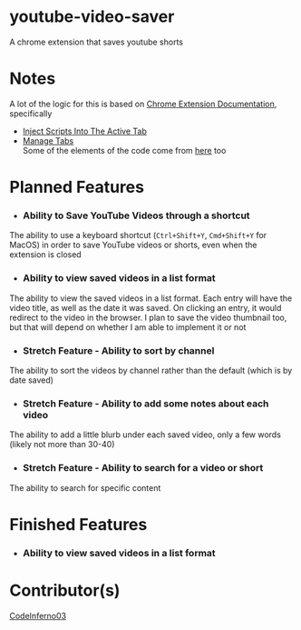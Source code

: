 # youtube-video-saver
A chrome extension that saves youtube shorts

# Notes
A lot of the logic for this is based on [Chrome Extension Documentation](https://developer.chrome.com/docs/extensions/get-started), specifically
- [Inject Scripts Into The Active Tab](https://developer.chrome.com/docs/extensions/get-started/tutorial/scripts-activetab)
- [Manage Tabs](https://developer.chrome.com/docs/extensions/get-started/tutorial/popup-tabs-manager)
\
Some of the elements of the code come from [here](https://www.geeksforgeeks.org/create-a-chrome-extension-in-html-css-javascript/) too


# Planned Features
- ### Ability to Save YouTube Videos through a shortcut
The ability to use a keyboard shortcut (`Ctrl+Shift+Y`, `Cmd+Shift+Y` for MacOS) in order to save YouTube videos or shorts, even when the extension is closed
- ### Ability to view saved videos in a list format
The ability to view the saved videos in a list format. Each entry will have the video title, as well as the date it was saved. On clicking an entry, it would redirect to the video in the browser. I plan to save the video thumbnail too, but that will depend on whether I am able to implement it or not
- ### Stretch Feature - Ability to sort by channel
The ability to sort the videos by channel rather than the default (which is by date saved)
- ### Stretch Feature - Ability to add some notes about each video
The ability to add a little blurb under each saved video, only a few words (likely not more than 30-40)
- ### Stretch Feature - Ability to search for a video or short
The ability to search for specific content

# Finished Features
- ### Ability to view saved videos in a list format


# Contributor(s)
[CodeInferno03](https://github.com/CodeInferno03)